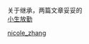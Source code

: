 关于继承，两篇文章妥妥的  
[小生放勤](https://mp.weixin.qq.com/s/tQ0lO6eZ-CrmMPZPBQ117g)

[nicole_zhang](https://juejin.im/post/5b4d9ed0e51d45198c018c87)


